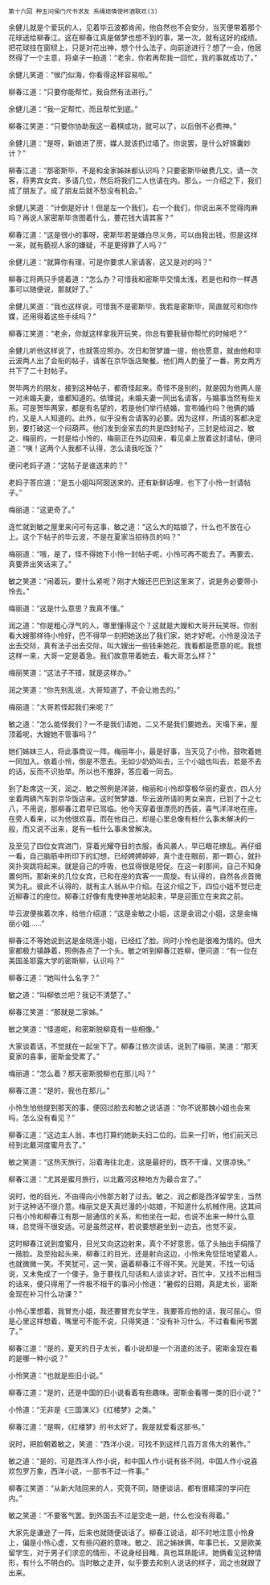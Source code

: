     第十六回 种玉问侯门尺书求友 系绳烦情使杯酒联欢(3) 

   余健儿就是个爱玩的人，见着毕云波都肯闹，他自然也不会安分，当天便带着那个花球送给柳春江。这在柳春江真是做梦也想不到的事，第一次，就有这好的成绩。把花球挂在窗棂上，只是对花出神，想个什么法子，向前途进行？想了一会，他居然得了一个主意，将桌子一拍道：“老余，你若再帮我一回忙，我的事就成功了。”

   余健儿笑道：“侯门似海，你看得这样容易啦。”

   柳春江道：“只要你能帮忙，我自然有法进行。”

   余健儿道：“我一定帮忙，而且帮忙到底。”

   柳春江笑道：“只要你协助我这一着棋成功，就可以了，以后倒不必费神。”

   余健儿道：“是呀，新娘进了房，媒人就该扔过墙了。你说罢，是什么好锦囊妙计？”

   柳春江道：“那密斯毕，不是和金家姊妹都认识吗？只要密斯毕破费几文，请一次客，将男宾女宾，多请几位，然后将我们二人也请在内。那么，一介绍之下，我们成了朋友了。成了朋友后就不愁没有机会。”

   余健儿笑道：“计倒是好计！但是左一个我们，右一个我们，你说出来不觉得肉麻吗？再说人家密斯毕贪图着什么，要花钱大请其客？”

   柳春江道：“这是很小的事呀，密斯毕若是嫌白尽义务，可以由我出钱，但是这样一来，就有藐视人家的嫌疑，不是更得罪了人吗？”

   余健儿道：“就算你有理，可是你要求人家请客，这又是对的吗？”

   柳春江将两只手搓着道：“怎么办？可惜我和密斯毕交情太浅，若是也和你一样遇事可以随便说，那就好了。”

   余健儿笑道：“我也这样说，可惜我不是密斯毕，我若是密斯毕，简直就可和你作媒，还用得着这些手续吗？”

   柳春江笑道：“老余，你就这样拿我开玩笑，你总有要我替你帮忙的时候吧？”

   余健儿听他这样说了，也就答应照办。次日和贺梦雄一提，他也愿意，就由他和毕云波两人出了会衔的帖子，请客在京华饭店聚餐。他们两人酌量了一番，男女两方共下了二十封帖子。

   贺毕两方的朋友，接到这种帖子，都奇怪起来。奇怪不是别的，就是因为他两人是一对未婚夫妻，谁都知道的。依理说，未婚夫妻一同出名请客，与婚事当然有些关系。可是贺毕两家，都是有名望的，若是他们举行结婚，宣布婚约吗？他俩的婚约，又是人人知道的。此外，似乎没有合请客的必要。因为这样，所请的客都决定到，要打破这一个闷葫芦。他们发到金家去的共是四封帖子，三封是给润之、敏之、梅丽的，一封是给小怜的，梅丽正在外边回来，看见桌上放着这封请帖，便问道：“咦！这两个人我都不认得，怎么请我吃饭？”

   便问老妈子道：“这帖子是谁送来的？”

   老妈子答应道：“是五小姐叫阿囡送来的。还有新鲜话哩，也下了小怜一封请帖子。”

   梅丽道：“这更奇了。”

   连忙就到敏之屋里来问可有这事，敏之道：“这么大的姑娘了，什么也不放在心上。这个下帖子的毕云波，不是在夏家当招待员的吗？”

   梅丽道：“哦，是了，怪不得她下小怜一封帖子呢，小怜可再不能去了。再要去，真要弄出笑话来了。”

   敏之笑道：“闹着玩，要什么紧呢？刚才大嫂还巴巴到这里来了，说是务必要带小怜去。”

   梅丽道：“这是什么意思？我真不懂。”

   润之道：“你是粗心浮气的人，哪里懂得这个？这就是大嫂和大哥开玩笑呀。你别看大嫂那样待小怜好，巴不得早一刻把她送出了我们家，她才好呢。小怜是没法子出去交际，真有法子出去交际，叫大嫂出一些钱来她花，我看都是愿意的呢。我想这样一来，大哥一定是着急。我们故意带着她去，看大哥怎么样？”

   梅丽笑道：“这法子不错，就是这样办。”

   润之笑道：“你先别乱说，大哥知道了，不会让她去的。”

   梅丽道：“大哥若怪起我们来呢？”

   敏之道：“怎么能怪我们？一不是我们请她，二又不是我们要她去。天塌下来，屋顶着呢，大嫂她不管事吗？”

   她们姊妹三人，将此事商议一阵。梅丽年小，最是好事，当天见了小怜，鼓吹着她一同加入。依着小怜，倒是不愿去。无如少奶奶叫去，三个小姐也叫去，若是不去的话，反而不识抬举。所以也不推辞，答应着一同去。

   到了赴席这一天，润之、敏之照例是洋装，梅丽和小怜却穿极华丽的夏衣，四人分坐着两辆汽车到京华饭店来。这时贺梦雄、毕云波所请的男女来宾，已到了十之七八，不用说，那柳春江君早已驾临。他今天穿着很漂亮的西装，喜气洋洋地在座。在旁人看来，以为他很欢喜。而在他自己，却是心里总像有桩什么事未解决的一般，而又说不出来，是有一桩什么事未曾解决。

   及至见了四位女宾进门，穿着光耀夺目的衣服，香风袭人，早已眼花缭乱。再仔细一看，自己脑筋中所印下的幻想，已经娉娉婷婷，真个走在眼前，那一颗心，就扑突扑突跳将起来。就是自己的呼吸，也显得很是短促。在这一刹那间，自己不知身置何所。那新来的几位女宾，已和在座的宾客一一周旋。有认得的，自然各点首微笑为礼。彼此不认得的，就有主人翁从中介绍。在这介绍之下，四位小姐不觉已走近柳春江的座位。柳春江好像有鬼使神差地站起来，早是迎面立在来宾之前。

   毕云波便挨着次序，给他介绍道：“这是金敏之小姐，这是金润之小姐，这是金梅丽小姐……”

   柳春江不等她说到这是金晓莲小姐，已经红了脸。同时小怜也是很难为情的。但大家都极力镇静着，照例各点了一个头。敏之听到柳春江姓柳，便问道：“有一位在美国圣耶露大学的密斯柳，认识吗？”

   柳春江道：“她叫什么名字？”

   敏之道：“叫柳依兰吧？我记不清楚了。”

   柳春江笑道：“那就是二家姊。”

   敏之笑道：“怪道呢，和密斯脱柳竟有一些相像。”

   大家谈着话，不觉就在一起坐下了。柳春江依次谈话，说到了梅丽，笑道：“那天夏家的喜事，密斯金受累了。”

   梅丽道：“怎么着？那天密斯脱柳也在那儿吗？”

   柳春江道：“是的，我也在那儿。”

   小怜生怕他提到那天的事，便回过脸去和敏之说话道：“你不说那魏小姐也会来吗，怎么没有看见？”

   柳春江道：“这边主人翁，本也打算约她新夫妇二位的。后来一打听，他们前天已经到北戴河度蜜月去了。”

   敏之笑道：“这热天旅行，沿着海往北走，这是最好的，既不干燥，又很凉快。”

   柳春江道：“尤其是蜜月旅行，以北戴河这种地方为最合宜了。”

   说时，他的目光，不由得向小怜那方射了过去。敏之、润之都是西洋留学生，当然对于这种话不很介意。梅丽又是天真烂漫的小姑娘，不知道什么机械作用。这其间只有小怜和柳春江有那一层通信的关系，和他坐在一起，也说不出来一种什么意味，总觉得不很安适。可是虽然这样，若说要想避坐到一边去，也觉不妥。

   这时柳春江说到度蜜月，目光又向这边射来，真个不好意思，低了头抽出手绢揩了一揩脸。及至抬起头来，柳春江的目光，还是射向这边，小怜未免怔怔地望着人，也就微微一笑。不笑犹可，这一笑，逼着柳春江不得不笑。光是笑，不找一句话说，又未免成了一个傻子。急于要找几句话和人谈谈才好。百忙中，又找不出相当的话来，便只得用了一件极不相干的事问小怜道：“暑假的日期，真是太长，密斯金现在补习什么功课？”

   小怜心里想着，我冒充小姐，我还要冒充女学生，我要答应他的话，我可屈心。但是心里这样想着，嘴里可不能不说，只得笑道：“没有补习什么，不过看看闲书罢了。”

   柳春江道：“是的，夏天的日子太长，看小说却是一个消遣的法子。密斯金现在看的是哪一种小说？”

   小怜笑道：“也就是些旧小说。”

   柳春江道：“是的，还是中国的旧小说看着有些趣味。密斯金看哪一类的旧小说？”

   小怜道：“无非是《三国演义》《红楼梦》之类。”

   柳春江道：“是啊，《红楼梦》的书太好了。我是就爱看这部书。”

   说时，把脸朝着敏之，笑道：“西洋小说，可找不到这样几百万言伟大的著作。”

   敏之道：“是的，可是西洋人作小说，和中国人作小说有些不同，中国人作小说喜欢包罗万象，西洋小说，一部书不过一件事。”

   柳春江笑道：“从新大陆回来的人，究竟不同，随便谈话，都有很精深的学问在内。”

   敏之笑道：“不要客气罢。到外国去不过是空走一趟，什么也没有得着。”

   大家先是谦逊了一阵，后来也就随便谈话了。柳春江说话，却不时地注意小怜身上，偏是小怜心虚，又有些闪避的意味。敏之、润之姊妹俩，年事已长，又是欧美留学生，对于男子们求恋的情形，不说身经目睹，真也耳熟能详。她俩看见这种情形，有什么不明白的。当时敏之走开，似乎要去和别人说话的样子，润之也就跟了出来。


